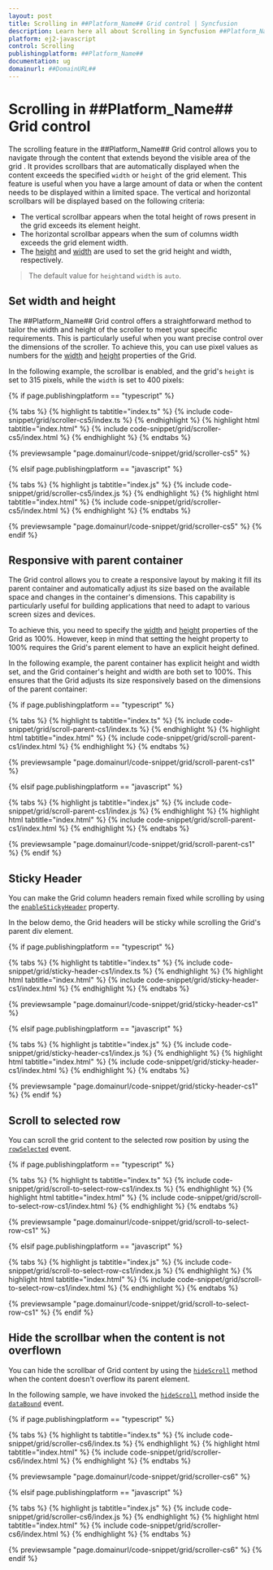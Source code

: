 ```yaml
---
layout: post
title: Scrolling in ##Platform_Name## Grid control | Syncfusion
description: Learn here all about Scrolling in Syncfusion ##Platform_Name## Grid control of Syncfusion Essential JS 2 and more.
platform: ej2-javascript
control: Scrolling 
publishingplatform: ##Platform_Name##
documentation: ug
domainurl: ##DomainURL##
---
```


# Scrolling in ##Platform_Name## Grid control

The scrolling feature in the ##Platform_Name## Grid control allows you to navigate through the content that extends beyond the visible area of the grid . It provides scrollbars that are automatically displayed when the content exceeds the specified `width` or `height` of the grid element. This feature is useful when you have a large amount of data or when the content needs to be displayed within a limited space. The vertical and horizontal scrollbars will be displayed based on the following criteria:

* The vertical scrollbar appears when the total height of rows present in the grid exceeds its element height.
* The horizontal scrollbar appears when the sum of columns width exceeds the grid element width.
* The [height](../../api/grid/#height) and [width](../../api/grid/#width) are used to set the grid height and width, respectively.

> The default value for `height`and `width` is `auto`.

## Set width and height

The ##Platform_Name## Grid control offers a straightforward method to tailor the width and height of the scroller to meet your specific requirements. This is particularly useful when you want precise control over the dimensions of the scroller. To achieve this, you can use pixel values as numbers for the [width](../../api/grid/#width) and [height](../../api/grid/#height) properties of the Grid.

In the following example, the scrollbar is enabled, and the grid's `height` is set to 315 pixels, while the `width` is set to 400 pixels:

{% if page.publishingplatform == "typescript" %}

 {% tabs %}
{% highlight ts tabtitle="index.ts" %}
{% include code-snippet/grid/scroller-cs5/index.ts %}
{% endhighlight %}
{% highlight html tabtitle="index.html" %}
{% include code-snippet/grid/scroller-cs5/index.html %}
{% endhighlight %}
{% endtabs %}
        
{% previewsample "page.domainurl/code-snippet/grid/scroller-cs5" %}

{% elsif page.publishingplatform == "javascript" %}

{% tabs %}
{% highlight js tabtitle="index.js" %}
{% include code-snippet/grid/scroller-cs5/index.js %}
{% endhighlight %}
{% highlight html tabtitle="index.html" %}
{% include code-snippet/grid/scroller-cs5/index.html %}
{% endhighlight %}
{% endtabs %}

{% previewsample "page.domainurl/code-snippet/grid/scroller-cs5" %}
{% endif %}

## Responsive with parent container

The Grid control allows you to create a responsive layout by making it fill its parent container and automatically adjust its size based on the available space and changes in the container's dimensions. This capability is particularly useful for building applications that need to adapt to various screen sizes and devices.

To achieve this, you need to specify the [width](../../api/grid/#width) and [height](../../api/grid/#height) properties of the Grid as 100%. However, keep in mind that setting the height property to 100% requires the Grid's parent element to have an explicit height defined.

In the following example, the parent container has explicit height and width set, and the Grid container's height and width are both set to 100%. This ensures that the Grid adjusts its size responsively based on the dimensions of the parent container:

{% if page.publishingplatform == "typescript" %}

 {% tabs %}
{% highlight ts tabtitle="index.ts" %}
{% include code-snippet/grid/scroll-parent-cs1/index.ts %}
{% endhighlight %}
{% highlight html tabtitle="index.html" %}
{% include code-snippet/grid/scroll-parent-cs1/index.html %}
{% endhighlight %}
{% endtabs %}
        
{% previewsample "page.domainurl/code-snippet/grid/scroll-parent-cs1" %}

{% elsif page.publishingplatform == "javascript" %}

{% tabs %}
{% highlight js tabtitle="index.js" %}
{% include code-snippet/grid/scroll-parent-cs1/index.js %}
{% endhighlight %}
{% highlight html tabtitle="index.html" %}
{% include code-snippet/grid/scroll-parent-cs1/index.html %}
{% endhighlight %}
{% endtabs %}

{% previewsample "page.domainurl/code-snippet/grid/scroll-parent-cs1" %}
{% endif %}

## Sticky Header

You can make the Grid column headers remain fixed while scrolling by using the [`enableStickyHeader`](../api/grid/#enablestickyheader) property.

In the below demo, the Grid headers will be sticky while scrolling the Grid's parent div element.

{% if page.publishingplatform == "typescript" %}

 {% tabs %}
{% highlight ts tabtitle="index.ts" %}
{% include code-snippet/grid/sticky-header-cs1/index.ts %}
{% endhighlight %}
{% highlight html tabtitle="index.html" %}
{% include code-snippet/grid/sticky-header-cs1/index.html %}
{% endhighlight %}
{% endtabs %}
        
{% previewsample "page.domainurl/code-snippet/grid/sticky-header-cs1" %}

{% elsif page.publishingplatform == "javascript" %}

{% tabs %}
{% highlight js tabtitle="index.js" %}
{% include code-snippet/grid/sticky-header-cs1/index.js %}
{% endhighlight %}
{% highlight html tabtitle="index.html" %}
{% include code-snippet/grid/sticky-header-cs1/index.html %}
{% endhighlight %}
{% endtabs %}

{% previewsample "page.domainurl/code-snippet/grid/sticky-header-cs1" %}
{% endif %}

## Scroll to selected row

You can scroll the grid content to the selected row position by using the [`rowSelected`](../api/grid/#rowselected) event.

{% if page.publishingplatform == "typescript" %}

 {% tabs %}
{% highlight ts tabtitle="index.ts" %}
{% include code-snippet/grid/scroll-to-select-row-cs1/index.ts %}
{% endhighlight %}
{% highlight html tabtitle="index.html" %}
{% include code-snippet/grid/scroll-to-select-row-cs1/index.html %}
{% endhighlight %}
{% endtabs %}
        
{% previewsample "page.domainurl/code-snippet/grid/scroll-to-select-row-cs1" %}

{% elsif page.publishingplatform == "javascript" %}

{% tabs %}
{% highlight js tabtitle="index.js" %}
{% include code-snippet/grid/scroll-to-select-row-cs1/index.js %}
{% endhighlight %}
{% highlight html tabtitle="index.html" %}
{% include code-snippet/grid/scroll-to-select-row-cs1/index.html %}
{% endhighlight %}
{% endtabs %}

{% previewsample "page.domainurl/code-snippet/grid/scroll-to-select-row-cs1" %}
{% endif %}

## Hide the scrollbar when the content is not overflown

You can hide the scrollbar of Grid content by using the [`hideScroll`](../api/grid/#hidescroll) method when the content doesn't overflow its parent element.

In the following sample, we have invoked the [`hideScroll`](../api/grid/#hidescroll) method inside the [`dataBound`](../api/grid/#databound) event.  

{% if page.publishingplatform == "typescript" %}

 {% tabs %}
{% highlight ts tabtitle="index.ts" %}
{% include code-snippet/grid/scroller-cs6/index.ts %}
{% endhighlight %}
{% highlight html tabtitle="index.html" %}
{% include code-snippet/grid/scroller-cs6/index.html %}
{% endhighlight %}
{% endtabs %}
        
{% previewsample "page.domainurl/code-snippet/grid/scroller-cs6" %}

{% elsif page.publishingplatform == "javascript" %}

{% tabs %}
{% highlight js tabtitle="index.js" %}
{% include code-snippet/grid/scroller-cs6/index.js %}
{% endhighlight %}
{% highlight html tabtitle="index.html" %}
{% include code-snippet/grid/scroller-cs6/index.html %}
{% endhighlight %}
{% endtabs %}

{% previewsample "page.domainurl/code-snippet/grid/scroller-cs6" %}
{% endif %}